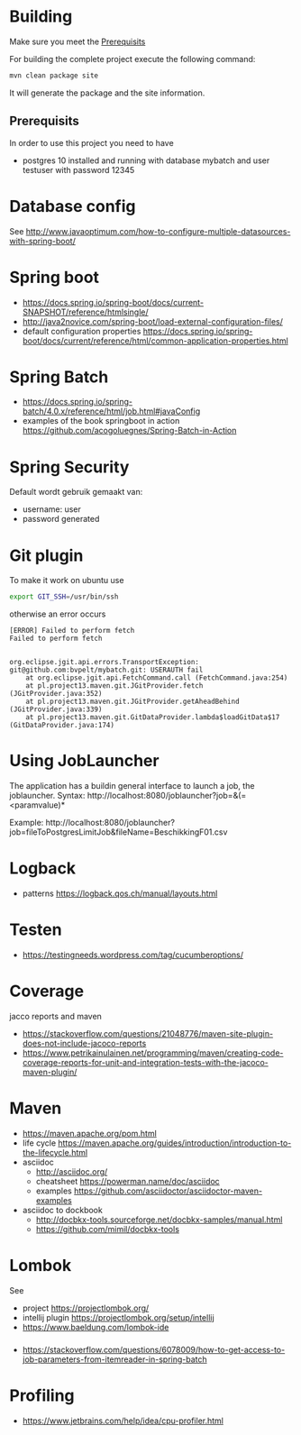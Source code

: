 # Building
Make sure you meet the [Prerequisits](##Prerequisits)

For building the complete project execute the following command:
```bash
mvn clean package site
```
It will generate the package and the site information.
## Prerequisits
In order to use this project you need to have
- postgres 10 installed and running with database mybatch and user testuser with password 12345

# Database config
See http://www.javaoptimum.com/how-to-configure-multiple-datasources-with-spring-boot/

# Spring boot
- https://docs.spring.io/spring-boot/docs/current-SNAPSHOT/reference/htmlsingle/
- http://java2novice.com/spring-boot/load-external-configuration-files/
- default configuration properties https://docs.spring.io/spring-boot/docs/current/reference/html/common-application-properties.html

# Spring Batch
- https://docs.spring.io/spring-batch/4.0.x/reference/html/job.html#javaConfig
- examples of the book springboot in action https://github.com/acogoluegnes/Spring-Batch-in-Action

# Spring Security
Default wordt gebruik gemaakt van:
- username: user
- password generated
# Git plugin
To make it work on ubuntu use
```bash
export GIT_SSH=/usr/bin/ssh
```
otherwise an error occurs
```
[ERROR] Failed to perform fetch
Failed to perform fetch


org.eclipse.jgit.api.errors.TransportException: git@github.com:bvpelt/mybatch.git: USERAUTH fail
    at org.eclipse.jgit.api.FetchCommand.call (FetchCommand.java:254)
    at pl.project13.maven.git.JGitProvider.fetch (JGitProvider.java:352)
    at pl.project13.maven.git.JGitProvider.getAheadBehind (JGitProvider.java:339)
    at pl.project13.maven.git.GitDataProvider.lambda$loadGitData$17 (GitDataProvider.java:174)
```
# Using JobLauncher
The application has a buildin general interface to launch a job, the joblauncher.
Syntax: http://localhost:8080/joblauncher?job=<name>&(<paramname>=<paramvalue)*

Example:
http://localhost:8080/joblauncher?job=fileToPostgresLimitJob&fileName=BeschikkingF01.csv

# Logback
- patterns https://logback.qos.ch/manual/layouts.html

# Testen
- https://testingneeds.wordpress.com/tag/cucumberoptions/

# Coverage
jacco reports and maven
- https://stackoverflow.com/questions/21048776/maven-site-plugin-does-not-include-jacoco-reports
- https://www.petrikainulainen.net/programming/maven/creating-code-coverage-reports-for-unit-and-integration-tests-with-the-jacoco-maven-plugin/

# Maven
- https://maven.apache.org/pom.html 
- life cycle https://maven.apache.org/guides/introduction/introduction-to-the-lifecycle.html
- asciidoc
    - http://asciidoc.org/ 
    - cheatsheet https://powerman.name/doc/asciidoc
    - examples https://github.com/asciidoctor/asciidoctor-maven-examples
- asciidoc to dockbook 
    - http://docbkx-tools.sourceforge.net/docbkx-samples/manual.html
    - https://github.com/mimil/docbkx-tools

# Lombok
See 
- project https://projectlombok.org/
- intellij plugin https://projectlombok.org/setup/intellij
- https://www.baeldung.com/lombok-ide 

###
- https://stackoverflow.com/questions/6078009/how-to-get-access-to-job-parameters-from-itemreader-in-spring-batch

# Profiling
- https://www.jetbrains.com/help/idea/cpu-profiler.html
